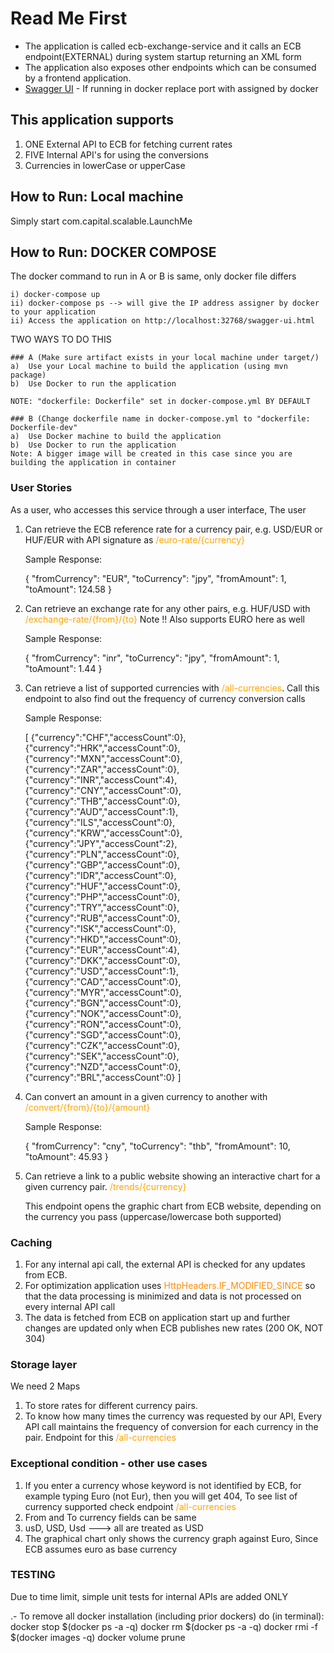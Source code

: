 # Read Me First
* The application is called ecb-exchange-service and it calls an ECB endpoint(EXTERNAL) during system startup returning an XML form
* The application also exposes other endpoints which can be consumed by a frontend application. 
* [Swagger UI](http://localhost:9000/swagger-ui.html) - If running in docker replace port with assigned by docker

## This application supports 
1) ONE External API to ECB for fetching current rates
2) FIVE Internal API's for using the conversions
3) Currencies in lowerCase or upperCase

## How to Run: Local machine
Simply start com.capital.scalable.LaunchMe
## How to Run: DOCKER COMPOSE
The docker command to run in A or B is same, only docker file differs

    i) docker-compose up
    ii) docker-compose ps --> will give the IP address assigner by docker to your application
    ii) Access the application on http://localhost:32768/swagger-ui.html
    
TWO WAYS TO DO THIS

    ### A (Make sure artifact exists in your local machine under target/)
    a)  Use your Local machine to build the application (using mvn package)
    b)  Use Docker to run the application
    
    NOTE: "dockerfile: Dockerfile" set in docker-compose.yml BY DEFAULT 
    
    ### B (Change dockerfile name in docker-compose.yml to "dockerfile: Dockerfile-dev"
    a)  Use Docker machine to build the application 
    b)  Use Docker to run the application
    Note: A bigger image will be created in this case since you are building the application in container

### User Stories
As a user, who accesses this service through a user interface, The user

1. Can retrieve the ECB reference rate for a currency pair, e.g. USD/EUR or HUF/EUR with API signature as <font color="orange">/euro-rate/{currency}</font>

    
    Sample Response:
    
    {
      "fromCurrency": "EUR",
      "toCurrency": "jpy",
      "fromAmount": 1,
      "toAmount": 124.58
    }
    
2. Can retrieve an exchange rate for any other pairs, e.g. HUF/USD with <font color="orange">/exchange-rate/{from}/{to}</font> Note !! Also supports EURO here as well


    Sample Response:
    
    {
      "fromCurrency": "inr",
      "toCurrency": "jpy",
      "fromAmount": 1,
      "toAmount": 1.44
    }
    
3. Can retrieve a list of supported currencies with <font color="orange">/all-currencies</font>. Call this endpoint to also find out the frequency of currency conversion calls


    Sample Response:
    
    [
        {"currency":"CHF","accessCount":0},
        {"currency":"HRK","accessCount":0},
        {"currency":"MXN","accessCount":0},
        {"currency":"ZAR","accessCount":0},
        {"currency":"INR","accessCount":4},
        {"currency":"CNY","accessCount":0},
        {"currency":"THB","accessCount":0},
        {"currency":"AUD","accessCount":1},
        {"currency":"ILS","accessCount":0},
        {"currency":"KRW","accessCount":0},
        {"currency":"JPY","accessCount":2},
        {"currency":"PLN","accessCount":0},
        {"currency":"GBP","accessCount":0},
        {"currency":"IDR","accessCount":0},
        {"currency":"HUF","accessCount":0},
        {"currency":"PHP","accessCount":0},
        {"currency":"TRY","accessCount":0},
        {"currency":"RUB","accessCount":0},
        {"currency":"ISK","accessCount":0},
        {"currency":"HKD","accessCount":0},
        {"currency":"EUR","accessCount":4},
        {"currency":"DKK","accessCount":0},
        {"currency":"USD","accessCount":1},
        {"currency":"CAD","accessCount":0},
        {"currency":"MYR","accessCount":0},
        {"currency":"BGN","accessCount":0},
        {"currency":"NOK","accessCount":0},
        {"currency":"RON","accessCount":0},
        {"currency":"SGD","accessCount":0},
        {"currency":"CZK","accessCount":0},
        {"currency":"SEK","accessCount":0},
        {"currency":"NZD","accessCount":0},
        {"currency":"BRL","accessCount":0}
    ]
    
4. Can convert an amount in a given currency to another with <font color="orange">/convert/{from}/{to}/{amount}</font>


    Sample Response:
    
    {
      "fromCurrency": "cny",
      "toCurrency": "thb",
      "fromAmount": 10,
      "toAmount": 45.93
    }
    
5. Can retrieve a link to a public website showing an interactive chart for a given currency pair. <font color="orange">/trends/{currency}</font>
    
    
    This endpoint opens the graphic chart from ECB website, depending on the currency you pass (uppercase/lowercase both supported)

### Caching
1.  For any internal api call, the external API is checked for any updates from ECB. 
2.  For optimization application uses <font color="darkorange">HttpHeaders.IF_MODIFIED_SINCE</font> so that the data processing is minimized and data is not processed on every internal API call
3.  The data is fetched from ECB on application start up and further changes are updated only when ECB publishes new rates (200 OK, NOT 304)

### Storage layer
We need 2 Maps
1) To store rates for different currency pairs.
2) To know how many times the currency was requested by our API, Every API call maintains the frequency of conversion for each currency in the pair.  Endpoint for this <font color="orange">/all-currencies</font>


### Exceptional condition - other use cases
1)  If you enter a currency whose keyword is not identified by ECB, for example typing Euro (not Eur), then you will get 404, To see list of currency supported check endpoint <font color="orange">/all-currencies</font>
2)  From and To currency fields can be same
3)  usD, USD, Usd ---> all are treated as USD
4)  The graphical chart only shows the currency graph against Euro, Since ECB assumes euro as base currency


### TESTING
Due to time limit, simple unit tests for internal APIs are added ONLY

.- To remove all docker installation (including prior dockers) do (in terminal):
docker stop $(docker ps -a -q)
docker rm $(docker ps -a -q)
docker rmi -f $(docker images -q)
docker volume prune